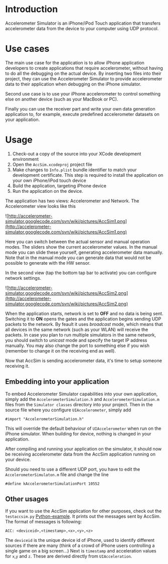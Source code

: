 # Introduction #

Accelerometer Simulator is an iPhone/iPod Touch application that transfers accelerometer data from the device to your computer using UDP protocol.

# Use cases #

The main use case for the application is to allow iPhone application developers to create applications that require accelerometer, without having to do all the debugging on the actual device. By inserting two files into their project, they can use the Accelerometer Simulator to provide accelerometer data to their application when debugging on the iPhone simulator.

Second use case is to use your iPhone accelerometer to control something else on another device (such as your MacBook or PC).

Finally you can use the receiver part and write your own data generation application to, for example, execute predefined accelerometer datasets on your application.

# Usage #

  1. Check-out a copy of the source into your XCode development environment
  1. Open the `AccSim.xcodeproj` project file
  1. Make changes to `Info.plist` bundle identifier to match your development certificate. This step is required to install the application on your own iPhone/iPod touch device
  1. Build the application, targeting iPhone device
  1. Run the application on the device.

The application has two views: Accelerometer and Network. The Accelerometer view looks like this

![http://accelerometer-simulator.googlecode.com/svn/wiki/pictures/AccSim1.png](http://accelerometer-simulator.googlecode.com/svn/wiki/pictures/AccSim1.png)

Here you can switch between the actual sensor and manual operation modes. The sliders show the current accelerometer values. In the manual mode you can slide these yourself, generating accelerometer data manually. Note that in the manual mode you can generate data that would not be possible to generate with the HW sensor.

In the second view (tap the bottom tap bar to activate) you can configure network settings.

![http://accelerometer-simulator.googlecode.com/svn/wiki/pictures/AccSim2.png](http://accelerometer-simulator.googlecode.com/svn/wiki/pictures/AccSim2.png)

When the application starts, network is set to **OFF** and no data is being sent. Switching it to **ON** opens the gates and the application begins sending UDP packets to the network. By feault it uses _broadcast_ mode, which means that all devices in the same network (such as your WLAN) will receive the packets. In case you plan to run multiple simulators in the same network, you should switch to _unicast_ mode and specify the target IP address manually. You may also change the port to something else if you wish (remember to change it on the receiving end as well).

Now that AccSim is sending accelerometer data, it's time to setup someone receiving it.

## Embedding into your application ##

To embed Accelerometer Simulator capabilities into your own application, simply add the `AccelerometerSimulation.h` and `AccelerometerSimulation.m` files from the `Simulator classes` directory into your project. Then in the source file where you configure `UIAccelerometer`, simply add
```
#import "AccelerometerSimulation.h"
```
This will override the default behaviour of `UIAccelerometer` when run on the iPhone simulator. When building for device, nothing is changed in your application.

After compiling and running your application on the simulator, it should now be receiving accelerometer data from the AccSim application running on your device.

Should you need to use a different UDP port, you have to edit the `AccelerometerSimulaton.m` file and change the line
```
#define kAccelerometerSimulationPort 10552
```

## Other usages ##

If you want to use the AccSim application for other purposes, check out the `testaccsim.py` [Python-example](http://code.google.com/p/accelerometer-simulator/source/browse/#svn/trunk/Utilities). It prints out the messages sent by AccSim. The format of messages is following:
```
ACC: <deviceid>,<timestamp>,<x>,<y>,<z>
```
The `deviceid` is the unique device id of iPhone, used to identify different sources if there are many (think of a crowd of iPhone users controlling a single game on a big screen...) Next is `timestamp` and acceleration values for `x`,`y` and `z`. These are derived directly from `UIAcceleration`.